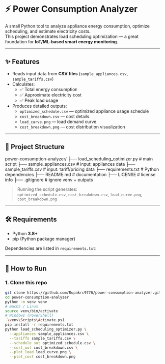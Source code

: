 # ⚡ Power Consumption Analyzer

A small Python tool to analyze appliance energy consumption, optimize scheduling, and estimate electricity costs.  
This project demonstrates load scheduling optimization — a great foundation for **IoT/ML-based smart energy monitoring**.

---

## ✨ Features
- Reads input data from **CSV files** (`sample_appliances.csv`, `sample_tariffs.csv`)
- Calculates:
  - ✅ Total energy consumption  
  - ✅ Approximate electricity cost  
  - ✅ Peak load usage  
- Produces detailed outputs:
  - `optimized_schedule.csv` — optimized appliance usage schedule  
  - `cost_breakdown.csv` — cost details  
  - `load_curve.png` — load demand curve  
  - `cost_breakdown.png` — cost distribution visualization  

---

## 📂 Project Structure
power-consumption-analyzer/
├── load_scheduling_optimizer.py # main script
├── sample_appliances.csv # input: appliances data
├── sample_tariffs.csv # input: tariff/pricing data
├── requirements.txt # Python dependencies
├── README.md # documentation
├── LICENSE # license info
├── .gitignore # ignore venv + outputs
> Running the script generates:  
`optimized_schedule.csv`, `cost_breakdown.csv`, `load_curve.png`, `cost_breakdown.png`

---

## 🛠 Requirements
- Python **3.8+**
- pip (Python package manager)

Dependencies are listed in `requirements.txt`:

---

## 🚀 How to Run

### 1. Clone this repo
```bash
git clone https://github.com/Rupakrc9776/power-consumption-analyzer.git
cd power-consumption-analyzer
python -m venv venv
# macOS / Linux
source venv/bin/activate
# Windows (PowerShell)
.\venv\Scripts\Activate.ps1
pip install -r requirements.txt
python load_scheduling_optimizer.py \
  --appliances sample_appliances.csv \
  --tariffs sample_tariffs.csv \
  --schedule_out optimized_schedule.csv \
  --cost_out cost_breakdown.csv \
  --plot_load load_curve.png \
  --plot_cost cost_breakdown.png
